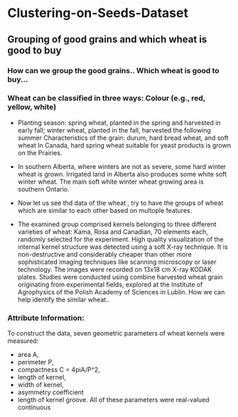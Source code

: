 # Clustering-on-Seeds-Dataset
## Grouping of good grains and which wheat is good to buy


### How can we group the good grains.. Which wheat is good to buy...

### Wheat can be classified in three ways: Colour (e.g., red, yellow, white)

* Planting season: spring wheat, planted in the spring and harvested in early fall; winter wheat, planted in the fall, harvested the following summer Characteristics of the grain: durum, hard bread wheat, and soft wheat In Canada, hard spring wheat suitable for yeast products is grown on the Prairies.


* In southern Alberta, where winters are not as severe, some hard winter wheat is grown. Irrigated land in Alberta also produces some white soft winter wheat. The main soft white winter wheat growing area is southern Ontario.


* Now let us see thd data of the wheat , try to have the groups of wheat which are similar to each other based on multople features.

* The examined group comprised kernels belonging to three different varieties of wheat: Kama, Rosa and Canadian, 70 elements each, randomly selected for the experiment.
High quality visualization of the internal kernel structure was detected using a soft X-ray technique. It is non-destructive and considerably cheaper than other more sophisticated imaging techniques like scanning microscopy or laser technology.
The images were recorded on 13x18 cm X-ray KODAK plates. Studies were conducted using combine harvested wheat grain originating from experimental fields, explored at the Institute of Agrophysics of the Polish Academy of Sciences in Lublin.
How we can help identify the similar wheat..

### Attribute Information:

To construct the data, seven geometric parameters of wheat kernels were measured:
* area A,
* perimeter P,
* compactness C = 4piA/P^2,
* length of kernel,
* width of kernel,
* asymmetry coefficient
* length of kernel groove. All of these parameters were real-valued continuous

